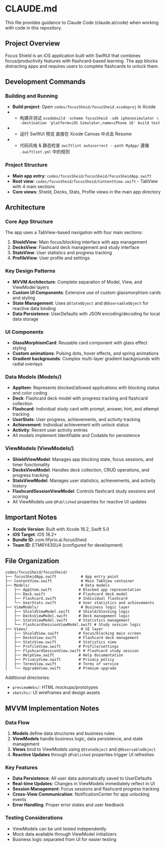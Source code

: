 # CLAUDE.md

This file provides guidance to Claude Code (claude.ai/code) when working with code in this repository.

## Project Overview

Focus Shield is an iOS application built with SwiftUI that combines focus/productivity features with flashcard-based learning. The app blocks distracting apps and requires users to complete flashcards to unlock them.

## Development Commands

### Building and Running
- **Build project**: Open `codes/focusSheid/focusSheid.xcodeproj` in Xcode
- * 构建并测试
  `xcodebuild -scheme focusSheid -sdk iphonesimulator \  -destination 'platform=iOS Simulator,name=iPhone 16' build test`
- * 运行 SwiftUI 预览
  直接在 Xcode Canvas 中点击 Resume
- * 代码风格 & 静态检查
  `swiftlint autocorrect --path MyApp/`
  遵循 `.swiftlint.yml` 中的规则

### Project Structure
- **Main app entry**: `codes/focusSheid/focusSheid/focusSheidApp.swift`
- **Root view**: `codes/focusSheid/focusSheid/ContentView.swift` - TabView with 4 main sections
- **Core views**: Shield, Decks, Stats, Profile views in the main app directory

## Architecture

### Core App Structure
The app uses a TabView-based navigation with four main sections:
1. **ShieldView**: Main focus/blocking interface with app management
2. **DecksView**: Flashcard deck management and study interface  
3. **StatsView**: User statistics and progress tracking
4. **ProfileView**: User profile and settings

### Key Design Patterns
- **MVVM Architecture**: Complete separation of Model, View, and ViewModel layers
- **Custom UI Components**: Extensive use of custom glassmorphism cards and styling
- **State Management**: Uses `@StateObject` and `@ObservableObject` for reactive data binding
- **Data Persistence**: UserDefaults with JSON encoding/decoding for local data storage

### UI Components
- **GlassMorphismCard**: Reusable card component with glass effect styling
- **Custom animations**: Pulsing dots, hover effects, and spring animations
- **Gradient backgrounds**: Complex multi-layer gradient backgrounds with radial overlays

### Data Models (Models/)
- **AppItem**: Represents blocked/allowed applications with blocking status and color coding
- **Deck**: Flashcard deck model with progress tracking and flashcard collection
- **Flashcard**: Individual study card with prompt, answer, hint, and attempt tracking
- **UserStats**: User progress, achievements, and activity tracking
- **Achievement**: Individual achievement with unlock status
- **Activity**: Recent user activity entries
- All models implement Identifiable and Codable for persistence

### ViewModels (ViewModels/)
- **ShieldViewModel**: Manages app blocking state, focus sessions, and timer functionality
- **DecksViewModel**: Handles deck collection, CRUD operations, and progress tracking
- **StatsViewModel**: Manages user statistics, achievements, and activity history
- **FlashcardSessionViewModel**: Controls flashcard study sessions and scoring
- All ViewModels use `@Published` properties for reactive UI updates

## Important Notes

- **Xcode Version**: Built with Xcode 16.2, Swift 5.0
- **iOS Target**: iOS 18.2+
- **Bundle ID**: com.fifyrio.ai.focusSheid
- **Team ID**: ETM6Y43SU4 (configured for development)

## File Organization

```
codes/focusSheid/focusSheid/
├── focusSheidApp.swift           # App entry point
├── ContentView.swift             # Main TabView container
├── Models/                       # Data models
│   ├── AppItem.swift            # Blocked app representation
│   ├── Deck.swift               # Flashcard deck model
│   ├── Flashcard.swift          # Individual flashcard
│   └── UserStats.swift          # User statistics and achievements
├── ViewModels/                   # Business logic layer
│   ├── ShieldViewModel.swift    # Shield/blocking logic
│   ├── DecksViewModel.swift     # Deck management logic
│   ├── StatsViewModel.swift     # Statistics management
│   └── FlashcardSessionViewModel.swift # Study session logic
├── Views/                        # UI layer
│   ├── ShieldView.swift         # Focus/blocking main screen
│   ├── DecksView.swift          # Flashcard deck management
│   ├── StatsView.swift          # Statistics view
│   ├── ProfileView.swift        # Profile/settings
│   ├── FlashcardSessionView.swift # Flashcard study session
│   ├── HelpView.swift           # Help documentation
│   ├── PrivacyView.swift        # Privacy policy
│   ├── TermsView.swift          # Terms of service
│   └── UpgradeView.swift        # Premium upgrade
```

Additional directories:
- `previewWebs/`: HTML mockups/prototypes
- `sketchs/`: UI wireframes and design assets

## MVVM Implementation Notes

### Data Flow
1. **Models** define data structures and business rules
2. **ViewModels** handle business logic, data persistence, and state management
3. **Views** bind to ViewModels using `@StateObject` and `@ObservableObject`
4. **Reactive Updates** through `@Published` properties trigger UI refreshes

### Key Features
- **Data Persistence**: All user data automatically saved to UserDefaults
- **Real-time Updates**: Changes in ViewModels immediately reflect in UI
- **Session Management**: Focus sessions and flashcard progress tracking
- **Cross-View Communication**: NotificationCenter for app unlocking events
- **Error Handling**: Proper error states and user feedback

### Testing Considerations
- ViewModels can be unit tested independently
- Mock data available through ViewModel initializers
- Business logic separated from UI for easier testing
